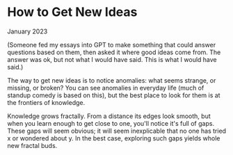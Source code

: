 # How to Get New Ideas

January 2023

(Someone fed my essays into GPT to make something that could answer questions based on them, then asked it where good ideas come from. The answer was ok, but not what I would have said. This is what I would have said.)

The way to get new ideas is to notice anomalies: what seems strange, or missing, or broken? You can see anomalies in everyday life (much of standup comedy is based on this), but the best place to look for them is at the frontiers of knowledge.

Knowledge grows fractally. From a distance its edges look smooth, but when you learn enough to get close to one, you'll notice it's full of gaps. These gaps will seem obvious; it will seem inexplicable that no one has tried x or wondered about y. In the best case, exploring such gaps yields whole new fractal buds.
